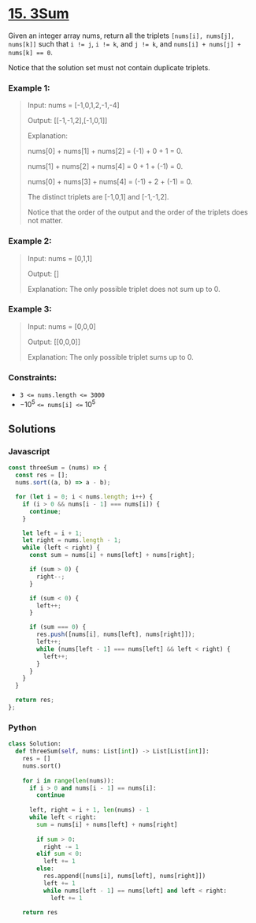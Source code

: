 # [15. 3Sum](https://leetcode.com/problems/3sum/description/)

Given an integer array nums, return all the triplets `[nums[i], nums[j], nums[k]]` such that `i != j`, `i != k`, and `j != k`, and `nums[i] + nums[j] + nums[k] == 0`.

Notice that the solution set must not contain duplicate triplets.

 
### Example 1:
> Input: nums = [-1,0,1,2,-1,-4]
>
> Output: [[-1,-1,2],[-1,0,1]]
>
> Explanation: 
>
> nums[0] + nums[1] + nums[2] = (-1) + 0 + 1 = 0.
>
> nums[1] + nums[2] + nums[4] = 0 + 1 + (-1) = 0.
>
> nums[0] + nums[3] + nums[4] = (-1) + 2 + (-1) = 0.
>
> The distinct triplets are [-1,0,1] and [-1,-1,2].
>
> Notice that the order of the output and the order of the triplets does not matter.


### Example 2:
> Input: nums = [0,1,1]
>
> Output: []
>
> Explanation: The only possible triplet does not sum up to 0.


### Example 3:
> Input: nums = [0,0,0]
>
> Output: [[0,0,0]]
>
> Explanation: The only possible triplet sums up to 0.
 

### Constraints:
- `3 <= nums.length <= 3000`
- $-10^5$ `<= nums[i] <=` $10^5$


## Solutions

### Javascript
```javascript
const threeSum = (nums) => {
  const res = [];
  nums.sort((a, b) => a - b);

  for (let i = 0; i < nums.length; i++) {
    if (i > 0 && nums[i - 1] === nums[i]) {
      continue;
    }

    let left = i + 1;
    let right = nums.length - 1;
    while (left < right) {
      const sum = nums[i] + nums[left] + nums[right];

      if (sum > 0) {
        right--;
      }

      if (sum < 0) {
        left++;
      }

      if (sum === 0) {
        res.push([nums[i], nums[left], nums[right]]);
        left++;
        while (nums[left - 1] === nums[left] && left < right) {
          left++;
        }
      }
    }
  }

  return res;
};
```

### Python
```python
class Solution:
  def threeSum(self, nums: List[int]) -> List[List[int]]:
    res = []
    nums.sort()
    
    for i in range(len(nums)):
      if i > 0 and nums[i - 1] == nums[i]:
        continue
      
      left, right = i + 1, len(nums) - 1
      while left < right:
        sum = nums[i] + nums[left] + nums[right]
        
        if sum > 0:
          right -= 1
        elif sum < 0:
          left += 1
        else:
          res.append([nums[i], nums[left], nums[right]])
          left += 1
          while nums[left - 1] == nums[left] and left < right:
            left += 1
            
    return res
```
